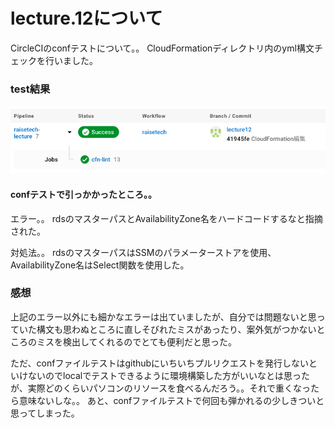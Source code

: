 # lecture.12について

CircleCIのconfテストについて。。
CloudFormationディレクトリ内のyml構文チェックを行いました。

### test結果
![テスト結果確認](images/circleci.png)

#### confテストで引っかかったところ。。

エラー。。
rdsのマスターパスとAvailabilityZone名をハードコードするなと指摘された。

対処法。。
rdsのマスターパスはSSMのパラメーターストアを使用、
AvailabilityZone名はSelect関数を使用した。

### 感想
上記のエラー以外にも細かなエラーは出ていましたが、自分では問題ないと思っていた構文も思わぬところに直しそびれたミスがあったり、案外気がつかないところのミスを検出してくれるのでとても便利だと思った。

ただ、confファイルテストはgithubにいちいちプルリクエストを発行しないといけないのでlocalでテストできるように環境構築した方がいいなとは思ったが、実際どのくらいパソコンのリソースを食べるんだろう。。それで重くなったら意味ないしな。。
あと、confファイルテストで何回も弾かれるの少しきついと思ってしまった。